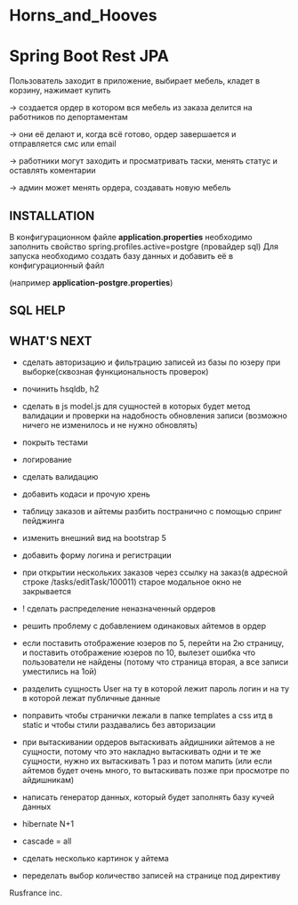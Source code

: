 # Horns_and_Hooves

Spring Boot Rest JPA
=============================
Пользователь заходит в приложение, выбирает мебель, кладет в корзину, нажимает купить 

-> создается ордер в котором вся мебель из заказа делится на работников по депортаментам

-> они её делают и, когда всё готово, ордер завершается и отправляется смс или email

-> работники могут заходить и просматривать таски, менять статус и оставлять коментарии

-> админ может менять ордера, создавать новую мебель

INSTALLATION
------------
В конфигурационном файле <b>application.properties</b> необходимо заполнить свойство 
spring.profiles.active=postgre (провайдер sql)
Для запуска необходимо создать базу данных и добавить её в конфигурационный файл 

(например <b>application-postgre.properties</b>)

SQL HELP
-----------

WHAT'S NEXT
-----------
- сделать авторизацию и фильтрацию записей из базы по юзеру при выборке(сквозная функциональность проверок)
- починить hsqldb, h2
- сделать в js model.js для сущностей в которых будет метод валидации и проверки на надобность обновления записи
  (возможно ничего не изменилось и не нужно обновлять)
- покрыть тестами
- логирование
- сделать валидацию
- добавить кодаси и прочую хрень
- таблицу заказов и айтемы разбить постранично с помощью спринг пейджинга
- изменить внешний вид на bootstrap 5
- добавить форму логина и регистрации
- при открытии нескольких заказов через ссылку на заказ(в адресной строке /tasks/editTask/100011)
    старое модальное окно  не закрывается
- ! сделать распределение неназначенный ордеров
- решить проблему с добавлением одинаковых айтемов в ордер
- если поставить отображение юзеров по 5, перейти на 2ю страницу, и поставить отображение юзеров по 10, 
  вылезет ошибка что пользователи не найдены (потому что страница вторая, а все записи уместились на 1ой)
- разделить сущность User на ту в которой лежит пароль логин и на ту в которой лежат публичные данные
- поправить чтобы странички лежали в папке templates а css итд в static и чтобы стили раздавались без авторизации

- при вытаскивании ордеров вытаскивать айдишники айтемов а не сущности, потому что это накладно вытаскивать одни и те же сущности, 
    нужно их вытаскивать 1 раз и потом мапить (или если айтемов будет очень много, то вытаскивать позже при просмотре по айдишникам)
- написать генератор данных, который будет заполнять базу кучей данных
- hibernate N+1
- cascade = all
- сделать несколько картинок у айтема
- переделать выбор количество записей на странице под директиву

Rusfrance inc.
